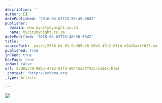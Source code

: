```yaml
---
description: ''
author: []
datePublished: '2016-04-03T23:56:49.988Z'
publisher:
  domain: www.mycitybynight.co.za
  name: mycitybynight.co.za
dateModified: '2016-04-03T23:48:00.584Z'
title: ''
sourcePath: _posts/2016-04-03-9cd85c48-98b3-47e2-81fd-d0445adff035.md
published: true
inFeed: true
hasPage: true
inNav: false
url: 9cd85c48-98b3-47e2-81fd-d0445adff035/index.html
_context: 'http://schema.org'
_type: Article

---
```

![](http://www.mycitybynight.co.za/wp-content/uploads/2014/02/600full-emily-ratajkowski.jpg)